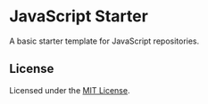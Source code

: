 # JavaScript Starter

A basic starter template for JavaScript repositories.

## License

Licensed under the [MIT License](./LICENSE).

